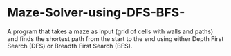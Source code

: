 # Maze-Solver-using-DFS-BFS-
A program that takes a maze as input (grid of cells with walls and paths) and finds the shortest path from the start to the end using either Depth First Search (DFS) or Breadth First Search (BFS).
